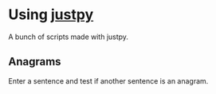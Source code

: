 # Using [justpy](https://justpy.io)
A bunch of scripts made with justpy.

## Anagrams
Enter a sentence and test if another sentence is an anagram.
